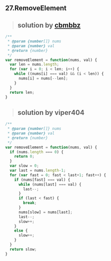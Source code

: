 ## 27.RemoveElement
> ## solution by [cbmbbz](https://discuss.leetcode.com/topic/5205/9-line-java-solution)

```javascript
/**
 * @param {number[]} nums
 * @param {number} val
 * @return {number}
 */
var removeElement = function(nums, val) {
  var len = nums.length;
  for (var i = 0; i < len; i++) {
    while ((nums[i] === val) && (i < len)) {
      nums[i] = nums[--len];
    }
  }
  return len;
}
```
> ## solution by viper404

```javascript
/**
 * @param {number[]} nums
 * @param {number} val
 * @return {number}
 */
var removeElement = function(nums, val) {
  if (nums.length === 0) {
    return 0;
  }
  var slow = 0;
  var last = nums.length-1;
  for (var fast = 0; fast < last+1; fast++) {
    if (nums[fast] === val) {
      while (nums[last] === val) {
        last--;
      }
      if (last < fast) {
        break;
      }
      nums[slow] = nums[last];
      last--;
      slow++;
    }
    else {
      slow++;
    }
  }
  return slow;
}
```
